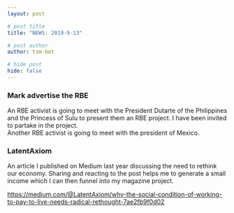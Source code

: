 ```yaml
---
layout: post

# post title
title: "NEWS: 2019-9-13"

# post author
author: tzm-bot

# hide post
hide: false
---
```


### Mark advertise the RBE

An RBE activist is going to meet with the President Dutarte of the Philippines and the Princess of Sulu to present them an RBE project. I have been invited to partake in the project.   
Another RBE activist is going to meet with the president of Mexico.  


### LatentAxiom

An article I published on Medium last year discussing the need to rethink our economy. Sharing and reacting to the post helps me to generate a small income which I can then funnel into my magazine project.   
  
https://medium.com/@LatentAxiom/why-the-social-condition-of-working-to-pay-to-live-needs-radical-rethought-7ae2fb9f0d02  


